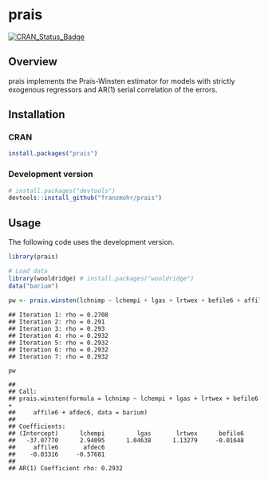 
prais
=====

[![CRAN\_Status\_Badge](https://www.r-pkg.org/badges/version/prais)](https://cran.r-project.org/package=prais)

Overview
--------

prais implements the Prais-Winsten estimator for models with strictly exogenous regressors and AR(1) serial correlation of the errors.

Installation
------------

### CRAN

``` r
install.packages("prais")
```

### Development version

``` r
# install.packages("devtools")
devtools::install_github("franzmohr/prais")
```

Usage
-----

The following code uses the development version.

``` r
library(prais)

# Load data
library(wooldridge) # install.packages("wooldridge")
data("barium")

pw <- prais.winsten(lchnimp ~ lchempi + lgas + lrtwex + befile6 + affile6 + afdec6, data = barium)
```

    ## Iteration 1: rho = 0.2708
    ## Iteration 2: rho = 0.291
    ## Iteration 3: rho = 0.293
    ## Iteration 4: rho = 0.2932
    ## Iteration 5: rho = 0.2932
    ## Iteration 6: rho = 0.2932
    ## Iteration 7: rho = 0.2932

``` r
pw
```

    ## 
    ## Call:
    ## prais.winsten(formula = lchnimp ~ lchempi + lgas + lrtwex + befile6 + 
    ##     affile6 + afdec6, data = barium)
    ## 
    ## Coefficients:
    ## (Intercept)      lchempi         lgas       lrtwex      befile6  
    ##   -37.07770      2.94095      1.04638      1.13279     -0.01648  
    ##     affile6       afdec6  
    ##    -0.03316     -0.57681  
    ## 
    ## AR(1) Coefficient rho: 0.2932
